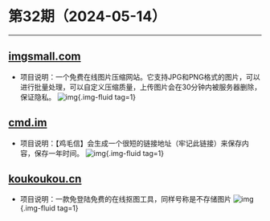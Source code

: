 # 第32期（2024-05-14）

---
## [imgsmall.com](https://imgsmall.com)
- 项目说明：一个免费在线图片压缩网站。它支持JPG和PNG格式的图片，可以进行批量处理，可以自定义压缩质量，上传图片会在30分钟内被服务器删除，保证隐私。
![img](https://ghfast.top/https://raw.githubusercontent.com/xiaoxuan6/weekly/main/docs/static/images/2024-05-14/1715668019.png){.img-fluid tag=1}

## [cmd.im](https://cmd.im)
- 项目说明：【鸡毛信】会生成一个很短的链接地址（牢记此链接）来保存内容，保存一年时间。
![img](https://ghfast.top/https://raw.githubusercontent.com/xiaoxuan6/weekly/main/docs/static/images/2024-05-14/1715680961.png){.img-fluid tag=1}

## [koukoukou.cn](https://koukoukou.cn)
- 项目说明：一款免登陆免费的在线抠图工具，同样号称是不存储图片
![img](https://ghfast.top/https://raw.githubusercontent.com/xiaoxuan6/weekly/main/docs/static/images/2024-05-14/1715681392.png){.img-fluid tag=1}
